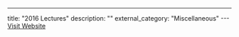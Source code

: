 ---
title: "2016 Lectures"
description: ""
external_category: "Miscellaneous"
---[Visit Website](https://www.cs.uoregon.edu/research/summerschool/summer16/curriculum.php)

